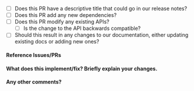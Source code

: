 <!--
Thanks for contributing a pull request! Please ensure you have taken a look at
the contribution guidelines: https://github.com/microsoft/DiskANN/blob/main/CONTRIBUTING.md
-->
- [ ] Does this PR have a descriptive title that could go in our release notes?
- [ ] Does this PR add any new dependencies?
- [ ] Does this PR modify any existing APIs?
   - [ ] Is the change to the API backwards compatible?
- [ ] Should this result in any changes to our documentation, either updating existing docs or adding new ones?
 
#### Reference Issues/PRs
<!--
Example: Fixes #1234. See also #3456.
Please use keywords (e.g., Fixes) to create link to the issues or pull requests
you resolved, so that they will automatically be closed when your pull request
is merged. See https://github.com/blog/1506-closing-issues-via-pull-requests
-->

#### What does this implement/fix? Briefly explain your changes.

#### Any other comments?

